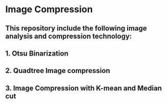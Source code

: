 # Image Compression

## This repository include the following image analysis and compression technology:
## 1. Otsu Binarization
## 2. Quadtree Image compression
## 3. Image Compression with K-mean and Median cut
